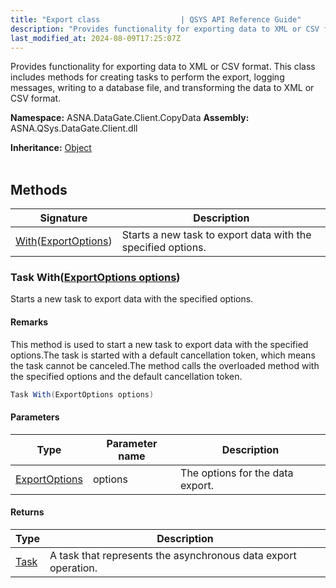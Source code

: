 ```yaml
---
title: "Export class                  | QSYS API Reference Guide"
description: "Provides functionality for exporting data to XML or CSV format. This class includes methods for creating tasks to perform the export, logging messages"
last_modified_at: 2024-08-09T17:25:07Z
---
```


Provides functionality for exporting data to XML or CSV format.
This class includes methods for creating tasks to perform the export, logging messages, writing to a database file, and transforming the data to XML or CSV format.

**Namespace:** ASNA.DataGate.Client.CopyData
**Assembly:** ASNA.QSys.DataGate.Client.dll

**Inheritance:** [Object](https://docs.microsoft.com/en-us/dotnet/api/system.object)
<br>
<br>

## Methods

| Signature | Description |
| --- | --- |
| [With](#task-withexportoptions-options)([ExportOptions](/reference/datagate/datagate-client/export-options.html)) | Starts a new task to export data with the specified options.

### Task With([ExportOptions options](/reference/datagate/datagate-client/export-options.html))

Starts a new task to export data with the specified options.


#### Remarks
This method is used to start a new task to export data with the specified options.The task is started with a default cancellation token, which means the task cannot be canceled.The method calls the overloaded  method with the specified options and the default cancellation token.

```cs
Task With(ExportOptions options)
```

#### Parameters

| Type | Parameter name | Description
| --- | --- | ---
| [ExportOptions](/reference/datagate/datagate-client/export-options.html) | options | The options for the data export.

#### Returns

| Type | Description
| --- | ---
| [Task](https://docs.microsoft.com/en-us/dotnet/api/system.threading.tasks.taskscheduler) | A task that represents the asynchronous data export operation.
